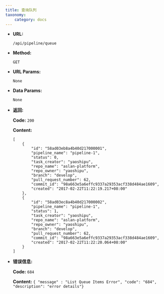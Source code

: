 ```yaml
---
title: 查询队列
taxonomy:
    category: docs
---
```


* **URL:**

    `/api/pipeline/queue`

* **Method:**

    `GET`

* **URL Params:**

	`None`

* **Data Params:**

    `None`

* **返回:**

	**Code:** `200`

	**Content:** 
	
	```
    [
        {
            "id": "58ad03eb8a4b40d217000001",
            "pipeline_name": "pipeline-1",
            "status": 0,
            "task_creator": "yaoshipu",
            "repo_name": "aslan-platform",
            "repo_owner": "yaoshipu",
            "branch": "develop",
            "pull_request_number": 62,
            "commit_id": "98a663e5a6effc9337a29353acf338d484ae1609",
            "created": "2017-02-22T11:22:19.217+08:00"
        },
        {
            "id": "58ad03ec8a4b40d217000002",
            "pipeline_name": "pipeline-1",
            "status": 1,
            "task_creator": "yaoshipu",
            "repo_name": "aslan-platform",
            "repo_owner": "yaoshipu",
            "branch": "develop",
            "pull_request_number": 62,
            "commit_id": "98a663e5a6effc9337a29353acf338d484ae1609",
            "created": "2017-02-22T11:22:20.064+08:00"
        }
    ]
	```	

* **错误信息:**

	**Code:** `684`
  	
  	**Content:** `{ "message" : "List Queue Items Error", "code": "684", "description": "error details"}`
